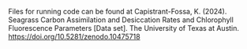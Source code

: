 Files for running code can be found at Capistrant-Fossa, K. (2024). Seagrass Carbon Assimilation and Desiccation Rates and Chlorophyll Fluorescence Parameters [Data set]. The University of Texas at Austin. https://doi.org/10.5281/zenodo.10475718

